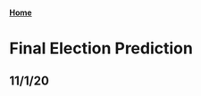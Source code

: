#### [Home](https://cassidybargell.github.io/election_analytics/)

# Final Election Prediction
## 11/1/20